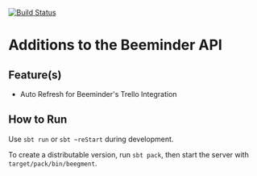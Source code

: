 [![Build Status](https://travis-ci.com/phdoerfler/beegment.svg?branch=master)](https://travis-ci.com/phdoerfler/beep)

# Additions to the Beeminder API

## Feature(s)

- Auto Refresh for Beeminder's Trello Integration

## How to Run

Use `sbt run` or `sbt ~reStart` during development.

To create a distributable version, run `sbt pack`, then start the server with `target/pack/bin/beegment`.